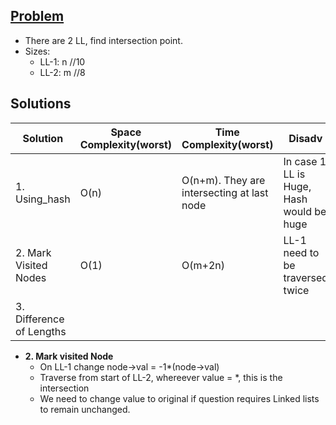 ## [Problem](https://leetcode.com/problems/intersection-of-two-linked-lists/)
- There are 2 LL, find intersection point.
- Sizes:
  - LL-1: n //10
  - LL-2: m //8

## Solutions

| Solution | Space Complexity(worst) | Time Complexity(worst) | Disadv |
| --- | --- | --- | --- |
| 1. Using_hash | O(n) | O(n+m). They are intersecting at last node | In case 1 LL is Huge, Hash would be huge |
| 2. Mark Visited Nodes | O(1) | O(m+2n) | LL-1 need to be traversed twice |
| 3. Difference of Lengths | | | |

- **2. Mark visited Node**
  - On LL-1 change node->val = -1*(node->val)
  - Traverse from start of LL-2, whereever value = *, this is the intersection
  - We need to change value to original if question requires Linked lists to remain unchanged.
